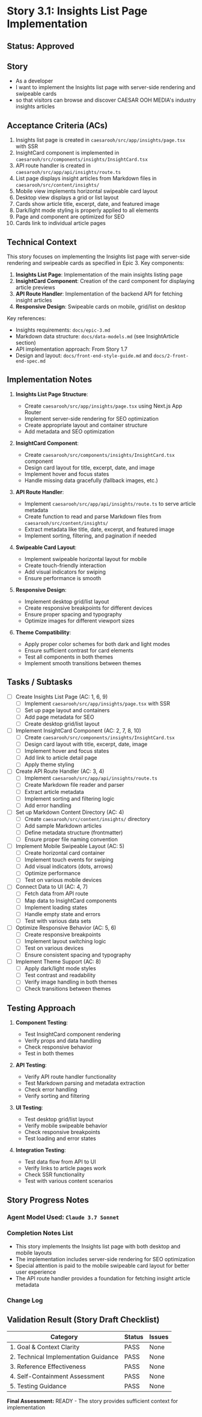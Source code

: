 # Story 3.1: Insights List Page Implementation

## Status: Approved

## Story

- As a developer
- I want to implement the Insights list page with server-side rendering and swipeable cards
- so that visitors can browse and discover CAESAR OOH MEDIA's industry insights articles

## Acceptance Criteria (ACs)

1. Insights list page is created in `caesarooh/src/app/insights/page.tsx` with SSR
2. InsightCard component is implemented in `caesarooh/src/components/insights/InsightCard.tsx`
3. API route handler is created in `caesarooh/src/app/api/insights/route.ts`
4. List page displays insight articles from Markdown files in `caesarooh/src/content/insights/`
5. Mobile view implements horizontal swipeable card layout
6. Desktop view displays a grid or list layout
7. Cards show article title, excerpt, date, and featured image
8. Dark/light mode styling is properly applied to all elements
9. Page and component are optimized for SEO
10. Cards link to individual article pages

## Technical Context

This story focuses on implementing the Insights list page with server-side rendering and swipeable cards as specified in Epic 3. Key components:

1. **Insights List Page**: Implementation of the main insights listing page
2. **InsightCard Component**: Creation of the card component for displaying article previews
3. **API Route Handler**: Implementation of the backend API for fetching insight articles
4. **Responsive Design**: Swipeable cards on mobile, grid/list on desktop

Key references:
- Insights requirements: `docs/epic-3.md`
- Markdown data structure: `docs/data-models.md` (see InsightArticle section)
- API implementation approach: From Story 1.7
- Design and layout: `docs/front-end-style-guide.md` and `docs/2-front-end-spec.md`

## Implementation Notes

1. **Insights List Page Structure**:
   - Create `caesarooh/src/app/insights/page.tsx` using Next.js App Router
   - Implement server-side rendering for SEO optimization
   - Create appropriate layout and container structure
   - Add metadata and SEO optimization

2. **InsightCard Component**:
   - Create `caesarooh/src/components/insights/InsightCard.tsx` component
   - Design card layout for title, excerpt, date, and image
   - Implement hover and focus states
   - Handle missing data gracefully (fallback images, etc.)

3. **API Route Handler**:
   - Implement `caesarooh/src/app/api/insights/route.ts` to serve article metadata
   - Create function to read and parse Markdown files from `caesarooh/src/content/insights/`
   - Extract metadata like title, date, excerpt, and featured image
   - Implement sorting, filtering, and pagination if needed

4. **Swipeable Card Layout**:
   - Implement swipeable horizontal layout for mobile
   - Create touch-friendly interaction
   - Add visual indicators for swiping
   - Ensure performance is smooth

5. **Responsive Design**:
   - Implement desktop grid/list layout
   - Create responsive breakpoints for different devices
   - Ensure proper spacing and typography
   - Optimize images for different viewport sizes

6. **Theme Compatibility**:
   - Apply proper color schemes for both dark and light modes
   - Ensure sufficient contrast for card elements
   - Test all components in both themes
   - Implement smooth transitions between themes

## Tasks / Subtasks

- [ ] Create Insights List Page (AC: 1, 6, 9)
  - [ ] Implement `caesarooh/src/app/insights/page.tsx` with SSR
  - [ ] Set up page layout and containers
  - [ ] Add page metadata for SEO
  - [ ] Create desktop grid/list layout

- [ ] Implement InsightCard Component (AC: 2, 7, 8, 10)
  - [ ] Create `caesarooh/src/components/insights/InsightCard.tsx`
  - [ ] Design card layout with title, excerpt, date, image
  - [ ] Implement hover and focus states
  - [ ] Add link to article detail page
  - [ ] Apply theme styling

- [ ] Create API Route Handler (AC: 3, 4)
  - [ ] Implement `caesarooh/src/app/api/insights/route.ts`
  - [ ] Create Markdown file reader and parser
  - [ ] Extract article metadata
  - [ ] Implement sorting and filtering logic
  - [ ] Add error handling

- [ ] Set up Markdown Content Directory (AC: 4)
  - [ ] Create `caesarooh/src/content/insights/` directory
  - [ ] Add sample Markdown articles
  - [ ] Define metadata structure (frontmatter)
  - [ ] Ensure proper file naming convention

- [ ] Implement Mobile Swipeable Layout (AC: 5)
  - [ ] Create horizontal card container
  - [ ] Implement touch events for swiping
  - [ ] Add visual indicators (dots, arrows)
  - [ ] Optimize performance
  - [ ] Test on various mobile devices

- [ ] Connect Data to UI (AC: 4, 7)
  - [ ] Fetch data from API route
  - [ ] Map data to InsightCard components
  - [ ] Implement loading states
  - [ ] Handle empty state and errors
  - [ ] Test with various data sets

- [ ] Optimize Responsive Behavior (AC: 5, 6)
  - [ ] Create responsive breakpoints
  - [ ] Implement layout switching logic
  - [ ] Test on various devices
  - [ ] Ensure consistent spacing and typography

- [ ] Implement Theme Support (AC: 8)
  - [ ] Apply dark/light mode styles
  - [ ] Test contrast and readability
  - [ ] Verify image handling in both themes
  - [ ] Check transitions between themes

## Testing Approach

1. **Component Testing**:
   - Test InsightCard component rendering
   - Verify props and data handling
   - Check responsive behavior
   - Test in both themes

2. **API Testing**:
   - Verify API route handler functionality
   - Test Markdown parsing and metadata extraction
   - Check error handling
   - Verify sorting and filtering

3. **UI Testing**:
   - Test desktop grid/list layout
   - Verify mobile swipeable behavior
   - Check responsive breakpoints
   - Test loading and error states

4. **Integration Testing**:
   - Test data flow from API to UI
   - Verify links to article pages work
   - Check SSR functionality
   - Test with various content scenarios

## Story Progress Notes

### Agent Model Used: `Claude 3.7 Sonnet`

### Completion Notes List

- This story implements the Insights list page with both desktop and mobile layouts
- The implementation includes server-side rendering for SEO optimization
- Special attention is paid to the mobile swipeable card layout for better user experience
- The API route handler provides a foundation for fetching insight article metadata

### Change Log

## Validation Result (Story Draft Checklist)

| Category                             | Status | Issues |
| ------------------------------------ | ------ | ------ |
| 1. Goal & Context Clarity            | PASS   | None   |
| 2. Technical Implementation Guidance | PASS   | None   |
| 3. Reference Effectiveness           | PASS   | None   |
| 4. Self-Containment Assessment       | PASS   | None   |
| 5. Testing Guidance                  | PASS   | None   |

**Final Assessment:** READY - The story provides sufficient context for implementation 